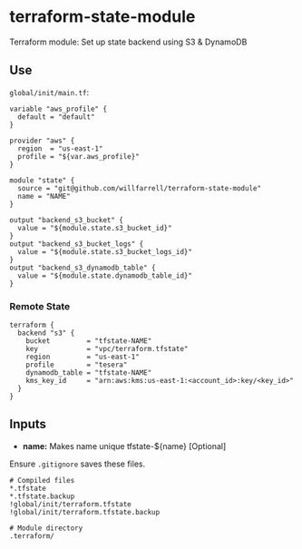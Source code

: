 # terraform-state-module
Terraform module: Set up state backend using S3 &amp; DynamoDB

## Use
`global/init/main.tf`:
```hcl-terraform
variable "aws_profile" {
  default = "default"
}

provider "aws" {
  region  = "us-east-1"
  profile = "${var.aws_profile}"
}

module "state" {
  source = "git@github.com/willfarrell/terraform-state-module"
  name = "NAME"
}

output "backend_s3_bucket" {
  value = "${module.state.s3_bucket_id}"
}
output "backend_s3_bucket_logs" {
  value = "${module.state.s3_bucket_logs_id}"
}
output "backend_s3_dynamodb_table" {
  value = "${module.state.dynamodb_table_id}"
}

```

### Remote State
```hcl-terraform
terraform {
  backend "s3" {
    bucket         = "tfstate-NAME"
    key            = "vpc/terraform.tfstate"
    region         = "us-east-1"
    profile        = "tesera"
    dynamodb_table = "tfstate-NAME"
    kms_key_id     = "arn:aws:kms:us-east-1:<account_id>:key/<key_id>"
  }
}
```

## Inputs
- **name:** Makes name unique tfstate-${name} [Optional]

Ensure `.gitignore` saves these files.
```
# Compiled files
*.tfstate
*.tfstate.backup
!global/init/terraform.tfstate
!global/init/terraform.tfstate.backup

# Module directory
.terraform/
```

